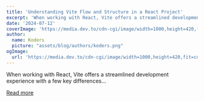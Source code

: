 ```yaml
---
title: 'Understanding Vite Flow and Structure in a React Project'
excerpt: 'When working with React, Vite offers a streamlined development experience with a few key differences...'
date: '2024-07-12'
coverImage: 'https://media.dev.to/cdn-cgi/image/width=1000,height=420,fit=cover,gravity=auto,format=auto/https%3A%2F%2Fdev-to-uploads.s3.amazonaws.com%2Fuploads%2Farticles%2Fzw0dpfvo9lc2zkvpdgtj.png'
author:
  name: Koders
  picture: "assets/blog/authors/koders.png"
ogImage:
  url: 'https://media.dev.to/cdn-cgi/image/width=1000,height=420,fit=cover,gravity=auto,format=auto/https%3A%2F%2Fdev-to-uploads.s3.amazonaws.com%2Fuploads%2Farticles%2Fzw0dpfvo9lc2zkvpdgtj.png'
---
```


When working with React, Vite offers a streamlined development experience with a few key differences...

[Read more](https://dev.to/vyan/understanding-vite-flow-and-structure-in-a-react-project-2e84)
